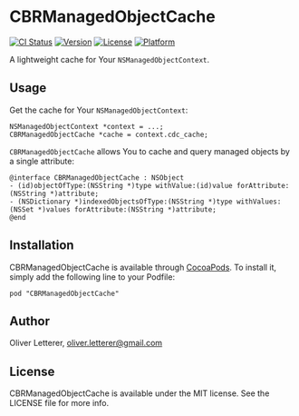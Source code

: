 # CBRManagedObjectCache

[![CI Status](http://img.shields.io/travis/OliverLetterer/CBRManagedObjectCache.svg?style=flat)](https://travis-ci.org/OliverLetterer/CBRManagedObjectCache)
[![Version](https://img.shields.io/cocoapods/v/CBRManagedObjectCache.svg?style=flat)](http://cocoadocs.org/docsets/CBRManagedObjectCache)
[![License](https://img.shields.io/cocoapods/l/CBRManagedObjectCache.svg?style=flat)](http://cocoadocs.org/docsets/CBRManagedObjectCache)
[![Platform](https://img.shields.io/cocoapods/p/CBRManagedObjectCache.svg?style=flat)](http://cocoadocs.org/docsets/CBRManagedObjectCache)

A lightweight cache for Your `NSManagedObjectContext`.

## Usage

Get the cache for Your `NSManagedObjectContext`:
```
NSManagedObjectContext *context = ...;
CBRManagedObjectCache *cache = context.cdc_cache;
```

`CBRManagedObjectCache` allows You to cache and query managed objects by a single attribute:
```
@interface CBRManagedObjectCache : NSObject
- (id)objectOfType:(NSString *)type withValue:(id)value forAttribute:(NSString *)attribute;
- (NSDictionary *)indexedObjectsOfType:(NSString *)type withValues:(NSSet *)values forAttribute:(NSString *)attribute;
@end

```

## Installation

CBRManagedObjectCache is available through [CocoaPods](http://cocoapods.org). To install
it, simply add the following line to your Podfile:

    pod "CBRManagedObjectCache"

## Author

Oliver Letterer, oliver.letterer@gmail.com

## License

CBRManagedObjectCache is available under the MIT license. See the LICENSE file for more info.
